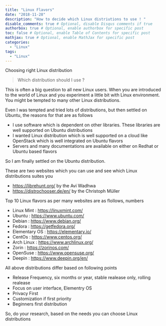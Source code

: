 ```yaml
---
title: "Linux Flavors"
date: "2018-11-28"
description: "How to decide which Linux distriutions to use ! "
disable_comments: true # Optional, disable Disqus comments if true
authorbox: true # Optional, enable authorbox for specific post
toc: false # Optional, enable Table of Contents for specific post
mathjax: true # Optional, enable MathJax for specific post
categories:
  - "Linux"
tags:
  - "Linux"
---
```


Choosing right Linux distribution

<!--more-->

> Which distribution should I use ?

This is often a big question to all new Linux users. When you are introduced to the world of Linux and you experiment a little bit with Linux environment. You might be tempted to many other Linux distributions.

Even I was tempted and tried lots of distributions, but then settled on Ubuntu, the reasons for that are as follows

+ I use software which is dependent on other libraries. These libraries are well supported on Ubuntu distributions
+ I wanted Linux distribution which is well supported on a cloud like OpenStack which is well integrated on Ubuntu flavors
+ Servers and many documentations are available on either on Redhat or Ubuntu based flavors

So I am finally settled on the Ubuntu distribution.

These are two websites which you can use and see which Linux distributions suites you

+ https://librehunt.org/ by the Avi Wadhwa
+ https://distrochooser.de/en/  by the Christoph Müller

Top 10 Linux flavors as per many websites are as flollows, numbers

+ Linux Mint : https://linuxmint.com/
+ Ubuntu : https://www.ubuntu.com/
+ Debian : https://www.debian.org/
+ Fedora : https://getfedora.org/
+ Elementary OS : https://elementary.io/
+ CentOs : https://www.centos.org/
+ Arch Linux : https://www.archlinux.org/
+ Zorin : https://zorinos.com/
+ OpenSuse : https://www.opensuse.org/
+ Deepin : https://www.deepin.org/en/

All above distributions differ based on following points

+ Release Frequency, six months or year, stable realease only, rolling realease
+ Focus on user interface, Elementry OS
+ Privacy First
+ Customization if first priority
+ Beginners first distribution

So, do your research, based on the needs you can choose Linux distributions
